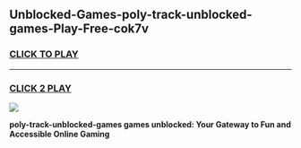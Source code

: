 
## Unblocked-Games-poly-track-unblocked-games-Play-Free-cok7v
<h3>
<a href="https://premium76.site?title=poly-track-unblocked-games&ref=10A">CLICK TO PLAY</a></h3>
<hr>

<h3>
<a href="https://premium76.site?title=poly-track-unblocked-games&ref=10A">CLICK 2 PLAY</a>
  
</h3>

<a href="https://premium76.site?title=poly-track-unblocked-games&ref=10A"><img src="https://clearcache.store/games.png"></a>


**poly-track-unblocked-games games unblocked: Your Gateway to Fun and Accessible Online Gaming**
